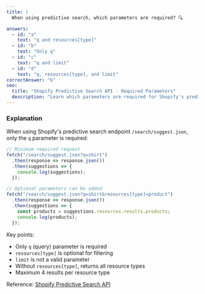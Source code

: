 ```yaml
---
title: |
  When using predictive search, which parameters are required? 🔍

answers:
  - id: "a"
    text: "q and resources[type]"
  - id: "b"
    text: "Only q"
  - id: "c"
    text: "q and limit"
  - id: "d"
    text: "q, resources[type], and limit"
correctAnswer: "b"
seo:
  title: "Shopify Predictive Search API - Required Parameters"
  description: "Learn which parameters are required for Shopify's predictive search API."
---
```


### Explanation

When using Shopify's predictive search endpoint `/search/suggest.json`, only the `q` parameter is required:

```javascript
// Minimum required request
fetch("/search/suggest.json?q=shirt")
  .then(response => response.json())
  .then(suggestions => {
    console.log(suggestions);
  });

// Optional parameters can be added
fetch("/search/suggest.json?q=shirt&resources[type]=product")
  .then(response => response.json())
  .then(suggestions => {
    const products = suggestions.resources.results.products;
    console.log(products);
  });
```

Key points:
- Only `q` (query) parameter is required
- `resources[type]` is optional for filtering
- `limit` is not a valid parameter
- Without `resources[type]`, returns all resource types
- Maximum 4 results per resource type

Reference: [Shopify Predictive Search API](https://shopify.dev/docs/api/ajax/reference/predictive-search) 